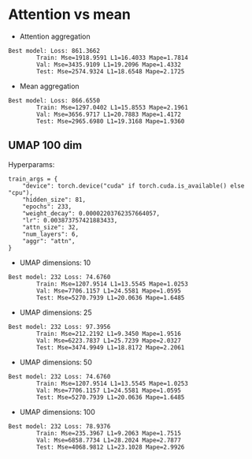 # Attention vs mean

* Attention aggregation
```
Best model: Loss: 861.3662
        Train: Mse=1918.9591 L1=16.4033 Mape=1.7814
        Val: Mse=3435.9109 L1=19.2096 Mape=1.4332
        Test: Mse=2574.9324 L1=18.6548 Mape=2.1725
```

* Mean aggregation
```
Best model: Loss: 866.6550
        Train: Mse=1297.0402 L1=15.8553 Mape=2.1961
        Val: Mse=3656.9717 L1=20.7883 Mape=1.4172
        Test: Mse=2965.6980 L1=19.3168 Mape=1.9360
```



## UMAP 100 dim

Hyperparams:
```
train_args = {
    "device": torch.device("cuda" if torch.cuda.is_available() else "cpu"),
    "hidden_size": 81,
    "epochs": 233,
    "weight_decay": 0.00002203762357664057,
    "lr": 0.003873757421883433,
    "attn_size": 32,
    "num_layers": 6,
    "aggr": "attn",
}
```


* UMAP dimensions: 10
```
Best model: 232 Loss: 74.6760
        Train: Mse=1207.9514 L1=13.5545 Mape=1.0253
        Val: Mse=7706.1157 L1=24.5581 Mape=1.0595
        Test: Mse=5270.7939 L1=20.0636 Mape=1.6485
```

* UMAP dimensions: 25
```
Best model: 232 Loss: 97.3956
        Train: Mse=212.2192 L1=9.3450 Mape=1.9516
        Val: Mse=6223.7837 L1=25.7239 Mape=2.0327
        Test: Mse=3474.9949 L1=18.8172 Mape=2.2061
```

* UMAP dimensions: 50
```
Best model: 232 Loss: 74.6760
        Train: Mse=1207.9514 L1=13.5545 Mape=1.0253
        Val: Mse=7706.1157 L1=24.5581 Mape=1.0595
        Test: Mse=5270.7939 L1=20.0636 Mape=1.6485
```


* UMAP dimensions: 100
```
Best model: 232 Loss: 78.9376
        Train: Mse=235.3967 L1=9.2063 Mape=1.7515
        Val: Mse=6858.7734 L1=28.2024 Mape=2.7877
        Test: Mse=4068.9812 L1=23.1028 Mape=2.9926
```


